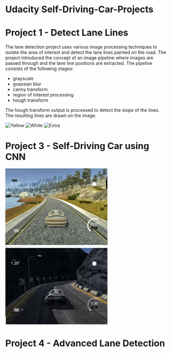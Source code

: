 # Udacity Self-Driving-Car-Projects

# Project 1 - Detect Lane Lines
The lane detection project uses various image processing techniques to isolate the area of interest and 
detect the lane lines painted on the road.  The project introduced the concept of an image pipeline where
images are passed through and the lane line positions are extracted.  The pipeline consists of the following
stages:

* grayscale
* guassian blur
* canny transform
* region of interest processing
* hough transform

The hough transform output is processed to detect the slope of the lines.  The resulting lines are drawn
on the image.

![Yellow](proj1/yellow.gif "Video with Yellow Lines")
![White](proj1/white.gif "Video with White Lines")
![Extra](proj1/extra.gif  "Challenge Video")

# Project 3 - Self-Driving Car using CNN

![Race Track](proj3/racetrack.gif)
![Off Road](proj3/offroad.gif)

# Project 4 - Advanced Lane Detection
